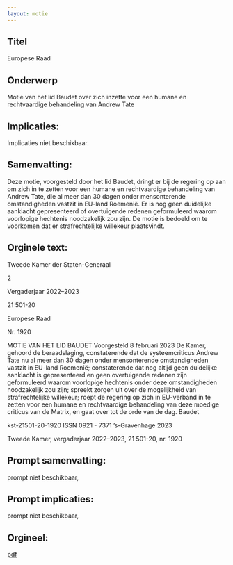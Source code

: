 ```yaml
---
layout: motie
---
```

## Titel
Europese Raad
## Onderwerp
Motie van het lid Baudet over zich inzette voor een humane en rechtvaardige behandeling van Andrew Tate
## Implicaties:
Implicaties niet beschikbaar.
## Samenvatting:

Deze motie, voorgesteld door het lid Baudet, dringt er bij de regering op aan om zich in te zetten voor een humane en rechtvaardige behandeling van Andrew Tate, die al meer dan 30 dagen onder mensonterende omstandigheden vastzit in EU-land Roemenië. Er is nog geen duidelijke aanklacht gepresenteerd of overtuigende redenen geformuleerd waarom voorlopige hechtenis noodzakelijk zou zijn. De motie is bedoeld om te voorkomen dat er strafrechtelijke willekeur plaatsvindt.
## Orginele text:


Tweede Kamer der Staten-Generaal

2

Vergaderjaar 2022–2023

21 501-20

Europese Raad

Nr. 1920

MOTIE VAN HET LID BAUDET
Voorgesteld 8 februari 2023
De Kamer,
gehoord de beraadslaging,
constaterende dat de systeemcriticus Andrew Tate nu al meer dan 30
dagen onder mensonterende omstandigheden vastzit in EU-land
Roemenië;
constaterende dat nog altijd geen duidelijke aanklacht is gepresenteerd en
geen overtuigende redenen zijn geformuleerd waarom voorlopige
hechtenis onder deze omstandigheden noodzakelijk zou zijn;
spreekt zorgen uit over de mogelijkheid van strafrechtelijke willekeur;
roept de regering op zich in EU-verband in te zetten voor een humane en
rechtvaardige behandeling van deze moedige criticus van de Matrix,
en gaat over tot de orde van de dag.
Baudet

kst-21501-20-1920
ISSN 0921 - 7371
’s-Gravenhage 2023

Tweede Kamer, vergaderjaar 2022–2023, 21 501-20, nr. 1920


## Prompt samenvatting:
prompt niet beschikbaar,

## Prompt implicaties:
prompt niet beschikbaar,
## Orgineel:
[pdf](https://gegevensmagazijn.tweedekamer.nl/OData/v4/2.0/Document(fa9fc585-0a93-4253-98ac-6bbcae297514)/resource)
